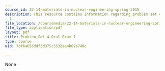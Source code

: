 ```yaml
---
course_id: 22-14-materials-in-nuclear-engineering-spring-2015
description: This resource contains information regarding problem set 4 oral exam
  1.
file_location: /coursemedia/22-14-materials-in-nuclear-engineering-spring-2015/7df6a656ddf3d375c5532aa4b69a748c_MIT22_14S15_PS4-Oral_1.pdf
file_type: application/pdf
layout: pdf
title: Problem Set 4 Oral Exam 1
type: course
uid: 7df6a656ddf3d375c5532aa4b69a748c

---
```

None